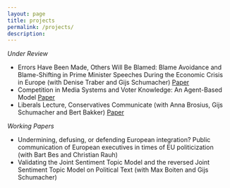```yaml
---
layout: page
title: projects
permalink: /projects/
description:
---
```



*Under Review*

- Errors Have Been Made, Others Will Be Blamed: Blame Avoidance and Blame-Shifting in Prime Minister Speeches During the Economic Crisis in Europe (with Denise Traber and Gijs Schumacher) [Paper](https://osf.io/kg6qs/)
- Competition in Media Systems and Voter Knowledge: An Agent-Based Model [Paper](https://osf.io/u7wbr/)
- Liberals Lecture, Conservatives Communicate (with Anna Brosius, Gijs Schumacher and Bert Bakker) [Paper](https://osf.io/xv4a3)

*Working Papers*
- Undermining, defusing, or defending European integration? Public communication of European executives in times of EU politicization  (with Bart Bes and Christian Rauh)
- Validating the Joint Sentiment Topic Model and the reversed Joint Sentiment Topic Model on Political Text (with Max Boiten and Gijs Schumacher)